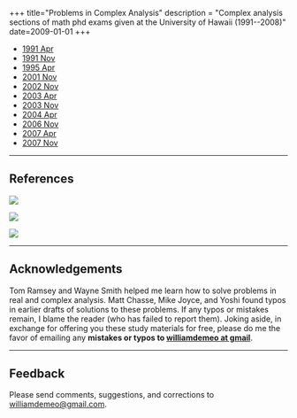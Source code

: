 +++
title="Problems in Complex Analysis"
description = "Complex analysis sections of math phd exams given at the University of Hawaii (1991--2008)"
date=2009-01-01
+++


<!-- more -->

+ [1991 Apr](./exams/complex/1991Apr.md)
+ [1991 Nov](./exams/complex/1991Nov21.md)
+ [1995 Apr](./exams/complex/1995Apr10.md)
+ [2001 Nov](./exams/complex/2001Nov26.md)
+ [2002 Nov](./exams/complex/2002Nov20.md)
+ [2003 Apr](./exams/complex/2003Apr23.md)
+ [2003 Nov](./exams/complex/2003Nov17.md)
+ [2004 Apr](./exams/complex/2004Apr19.md)
+ [2006 Nov](./exams/complex/2006Nov13.md)
+ [2007 Apr](./exams/complex/2007Apr16.md)
+ [2007 Nov](./exams/complex/2007Nov16.md)

---

## References

<!-- Conway -->
<a target="_blank"  href="https://www.amazon.com/gp/product/0387903283/ref=as_li_tl?ie=UTF8&camp=1789&creative=9325&creativeASIN=0387903283&linkCode=as2&tag=typefunc-20&linkId=c92e9c0ebc9bc3ba50c85f31764d840b"><img border="0" src="//ws-na.amazon-adsystem.com/widgets/q?_encoding=UTF8&MarketPlace=US&ASIN=0387903283&ServiceVersion=20070822&ID=AsinImage&WS=1&Format=_SL250_&tag=typefunc-20" ></a><img src="//ir-na.amazon-adsystem.com/e/ir?t=typefunc-20&l=am2&o=1&a=0387903283" width="1" height="1" border="0" alt="" style="border:none !important; margin:0px !important;" />
<!-- Rudin -->
<a target="_blank"  href="https://www.amazon.com/gp/product/0070542341/ref=as_li_tl?ie=UTF8&camp=1789&creative=9325&creativeASIN=0070542341&linkCode=as2&tag=typefunc-20&linkId=191aa736ec122be7bc9e048b1b3bb482"><img border="0" src="//ws-na.amazon-adsystem.com/widgets/q?_encoding=UTF8&MarketPlace=US&ASIN=0070542341&ServiceVersion=20070822&ID=AsinImage&WS=1&Format=_SL250_&tag=typefunc-20" ></a><img src="//ir-na.amazon-adsystem.com/e/ir?t=typefunc-20&l=am2&o=1&a=0070542341" width="1" height="1" border="0" alt="" style="border:none !important; margin:0px !important;" />
<!-- Sarason -->
<a target="_blank"  href="https://www.amazon.com/gp/product/0821844288/ref=as_li_tl?ie=UTF8&camp=1789&creative=9325&creativeASIN=0821844288&linkCode=as2&tag=typefunc-20&linkId=c37d634be8480ed0fb40187a40715ef0"><img border="0" src="//ws-na.amazon-adsystem.com/widgets/q?_encoding=UTF8&MarketPlace=US&ASIN=0821844288&ServiceVersion=20070822&ID=AsinImage&WS=1&Format=_SL250_&tag=typefunc-20" ></a><img src="//ir-na.amazon-adsystem.com/e/ir?t=typefunc-20&l=am2&o=1&a=0821844288" width="1" height="1" border="0" alt="" style="border:none !important; margin:0px !important;" />

---

## Acknowledgements

Tom Ramsey and Wayne Smith helped me learn how to solve problems in real and complex analysis.  Matt Chasse, Mike Joyce, and Yoshi found typos in earlier drafts of solutions to these problems. If any typos or mistakes remain, I blame the reader (who has failed to report them).  Joking aside, in exchange for offering you these study materials for free, please do me the favor of emailing any **mistakes or typos to [williamdemeo at gmail](mailto:williamdemeo@gmail.com)**.

<!-- 
+ (2010.02.05) Complex 1989 Apr. Mike Joyce noticed a mistake in 4 (replaced with a ref. to correct solution).
+ (2009.02.19) Complex 2001 Nov. Yoshi noticed a typo in 1b: f'(z) should be f'(z_0) throughout (fixed). 
-->


---

## Feedback 

Please send comments, suggestions, and corrections to [williamdemeo@gmail.com](mailto:williamdemeo@gmail.com).  
